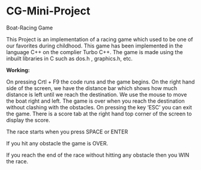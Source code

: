 # CG-Mini-Project
Boat-Racing Game

<p>This Project is an implementation of a racing game which used to be one of our favorites during childhood. This game has been implemented in the language C++ on the complier Turbo C++. The game is made using the inbuilt libraries in C such as dos.h , graphics.h,  etc.</p>

<b>Working:</b>
<p>On pressing Crtl + F9 the code runs and the game begins.
On the right hand side of the screen, we have the distance bar which shows how much distance is left until we reach the destination. We use the mouse to move the boat right and left. The game is over when you reach the destination without clashing with the obstacles. On pressing the key ‘ESC’ you can exit the game. There is a score tab at the right hand top corner of the screen to display the score. </p>

<p>The race starts when you press SPACE or ENTER</p>
<p>If you hit any obstacle the game is OVER.</p>
<p>If you reach the end of the race without hitting any obstacle then you WIN the race.</p>
